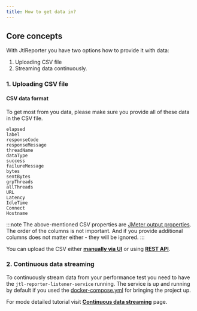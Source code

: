 ```yaml
---
title: How to get data in?
---
```


## Core concepts

With JtlReporter you have two options how to provide it with data:
1. Uploading CSV file
2. Streaming data continuously.

### 1. Uploading CSV file
#### CSV data format

To get most from you data, please make sure you provide all of these data in the CSV file.

```
elapsed
label
responseCode
responseMessage
threadName
dataType
success
failureMessage
bytes
sentBytes
grpThreads
allThreads
URL
Latency
IdleTime
Connect
Hostname
```

:::note
The above-mentioned CSV properties are [JMeter output properties](https://jmeter.apache.org/usermanual/listeners.html#csvlogformat). The order of the columns is not important. And if you provide additional columns does not matter either - they will be ignored.
:::

You can upload the CSV either **[manually via UI](/docs/guides/manual-data-upload)** or using **[REST API](/docs/guides/api-data-upload)**.


### 2. Continuous data streaming

To continuously stream data from your performance test you need to have the `jtl-reporter-listener-service` running. The service is up and running by default if you used the [docker-compose.yml](https://github.com/ludeknovy/jtl-reporter/blob/master/docker-compose.yml) for bringing the project up.

For mode detailed tutorial visit **[Continuous data streaming](/docs/integrations/samples-streaming)** page.

